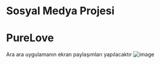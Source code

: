 # Sosyal Medya Projesi
# PureLove
Ara ara uygulamanın ekran paylaşımları yapılacaktır
![image](https://github.com/user-attachments/assets/153642ce-c534-4d64-8696-2b83176a12c2)
